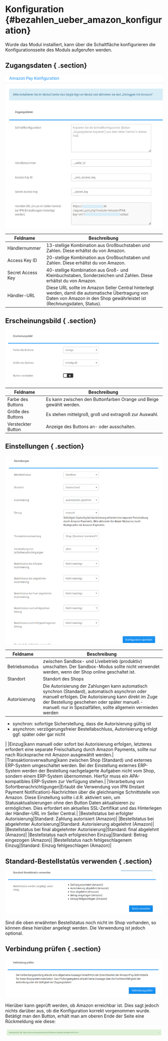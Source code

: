 # Konfiguration {#bezahlen_ueber_amazon_konfiguration}

Wurde das Modul installiert, kann über die Schaltfläche konfigurieren die Konfigurationsseite des Moduls aufgerufen werden.

## Zugangsdaten { .section}

![](Bilder/amazonadv-20180920_002.png "Eingabe der Zugangsdaten")

|Feldname|Beschreibung|
|--------|------------|
|Händlernummer|13-stellige Kombination aus Großbuchstaben und Zahlen. Diese erhältst du von Amazon.|
|Access Key ID|20-stellige Kombination aus Großbuchstaben und Zahlen. Diese erhältst du von Amazon.|
|Secret Access Key|40-stellige Kombination aus Groß- und Kleinbuchstaben, Sonderzeichen und Zahlen. Diese erhältst du von Amazon.|
|Händler-URL|Diese URL sollte im Amazon Seller Central hinterlegt werden, damit die automatische Übertragung von Daten von Amazon in den Shop gewährleistet ist \(Rechnungsdaten, Status\).|

## Erscheinungsbild { .section}

![](Bilder/amazonadv-20180920_004.png "Einstellungen für das Erscheinungsbild")

|Feldname|Beschreibung|
|--------|------------|
|Farbe des Buttons|Es kann zwischen den Buttonfarben Orange und Beige gewählt werden.|
|Größe des Buttons|Es stehen mittelgroß, groß und extragroß zur Auswahl.|
|Versteckter Button|Anzeige des Buttons an- oder ausschalten.|

## Einstellungen { .section}

![](Bilder/amazonadv-20180920_005.png "Einstellungen")

|Feldname|Beschreibung|
|--------|------------|
|Betriebsmodus|zwischen Sandbox- und Livebetrieb \(produktiv\) umschalten. Der Sandbox-Modus sollte nicht verwendet werden, wenn der Shop online geschaltet ist.|
|Standort|Standort des Shops|
|Autorisierung|Die Autorisierung der Zahlungen kann automatisch synchron \(Standard\), automatisch asynchron oder manuell erfolgen. Die Autorisierung kann direkt im Zuge der Bestellung geschehen oder später manuell.-   manuell: nur in Spezialfällen, sollte allgemein vermieden werden
-   synchron: sofortige Sicherstellung, dass die Autorisierung gültig ist
-   asynchron: verzögerungsfreier Bestellabschluss, Autorisierung erfolgt ggf. später oder gar nicht

|
|Einzug|kann manuell oder sofort bei Autorisierung erfolgen, letzteres erfordert eine separate Freischaltung durch Amazon Payments, sollte nur nach Rücksprache mit Amazon ausgewählt werden.|
|Transaktionsverwaltung|kann zwischen Shop \(Standard\) und externes ERP-System umgeschaltet werden. Bei der Einstellung externes ERP-System werden der Bestellung nachgelagerte Aufgaben nicht vom Shop, sondern einem ERP-System übernommen. Hierfür muss ein APA-kompatibles ERP-System zur Verfügung stehen.|
|Verarbeitung von Sofortbenachrichtigungen|Erlaubt die Verwendung von IPN \(Instant Payment Notification\)-Nachrichten über die gleichnamige Schnittstelle von Amazon. Diese Einstellung sollte i.d.R. aktiviert sein, um Statusaktualisierungen ohne den Button Daten aktualisieren zu ermöglichen. Dies erfordert ein aktuelles SSL-Zertifikat und das Hinterlegen der Händler-URL im Seller Central.|
|Bestellstatus bei erfolgter Autorisierung|Standard: Zahlung autorisiert \(Amazon\)|
|Bestellstatus bei abgelehnter Autorisierung|Standard: Autorisierung abgelehnt \(Amazon\)|
|Bestellstatus bei final abgelehnter Autorisierung|Standard: final abgelehnt \(Amazon\)|
|Bestellstatus nach erfolgreichen Einzug|Standard: Betrag eingezogen \(Amazon\)|
|Bestellstatus nach fehlgeschlagenem Einzug|Standard: Einzug fehlgeschlagen \(Amazon\)|

## Standard-Bestellstatūs verwenden { .section}

![](Bilder/amazonadv-20180920_007.png "Standard-Bestellstatūs verwenden")

Sind die oben erwähnten Bestellstatus noch nicht im Shop vorhanden, so können diese hierüber angelegt werden. Die Verwendung ist jedoch optional.

## Verbindung prüfen { .section}

![](Bilder/amazonadv-20180920_008.png "Verbindung prüfen")

Hierüber kann geprüft werden, ob Amazon erreichbar ist. Dies sagt jedoch nichts darüber aus, ob die Konfiguration korrekt vorgenommen wurde. Betätigt man den Button, erhält man am oberen Ende der Seite eine Rückmeldung wie diese:

![](Bilder/amazonadv-20180920_009.png "positives Ergebnis der Verbindungsprüfung")



